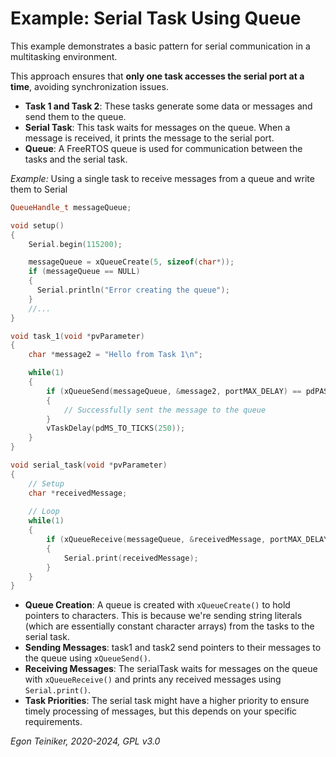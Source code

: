 # Example: Serial Task Using Queue 

This example demonstrates a basic pattern for serial communication in a 
multitasking environment.

This approach ensures that **only one task accesses the serial port at a time**, 
avoiding synchronization issues.

* **Task 1 and Task 2**: These tasks generate some data or messages and send 
    them to the queue.
* **Serial Task**: This task waits for messages on the queue. When a message is 
    received, it prints the message to the serial port.
* **Queue**: A FreeRTOS queue is used for communication between the tasks and the 
serial task.


_Example:_ Using a single task to receive messages from a queue and write them to Serial
```C++
QueueHandle_t messageQueue;

void setup() 
{
    Serial.begin(115200);

    messageQueue = xQueueCreate(5, sizeof(char*));
    if (messageQueue == NULL) 
    {
      Serial.println("Error creating the queue");
    }
    //...
}

void task_1(void *pvParameter) 
{
    char *message2 = "Hello from Task 1\n";

    while(1) 
    {
        if (xQueueSend(messageQueue, &message2, portMAX_DELAY) == pdPASS) 
        {
            // Successfully sent the message to the queue
        }
        vTaskDelay(pdMS_TO_TICKS(250)); 
    }
}

void serial_task(void *pvParameter) 
{
    // Setup
    char *receivedMessage;
    
    // Loop
    while(1) 
    {
        if (xQueueReceive(messageQueue, &receivedMessage, portMAX_DELAY) == pdPASS) 
        {
            Serial.print(receivedMessage);
        }
    }
}
```

* **Queue Creation**: A queue is created with `xQueueCreate()` to hold pointers to characters. 
    This is because we're sending string literals (which are essentially constant character arrays) 
    from the tasks to the serial task.
* **Sending Messages**: task1 and task2 send pointers to their messages to the queue using `xQueueSend()`.
* **Receiving Messages**: The serialTask waits for messages on the queue with `xQueueReceive()` and 
    prints any received messages using `Serial.print()`.
* **Task Priorities**: The serial task might have a higher priority to ensure timely processing of 
    messages, but this depends on your specific requirements.


*Egon Teiniker, 2020-2024, GPL v3.0*    

